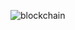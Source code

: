 ![blockchain](https://desk-fd.zol-img.com.cn/t_s1920x1080c5/g5/M00/0C/08/ChMkJ1wjXBmIcH-JAAzzJdTYUmgAAuALwAeeN8ADPM9256.jpg "区块链")
